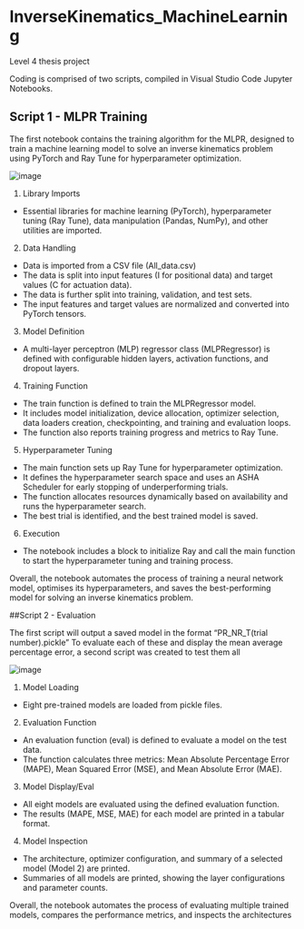 # InverseKinematics_MachineLearning
Level 4 thesis project 

Coding is comprised of two scripts, compiled in Visual Studio Code Jupyter Notebooks.

## Script 1 - MLPR Training

The first notebook contains the training algorithm for the MLPR, designed to train a machine learning model to solve an inverse kinematics problem using PyTorch and Ray Tune for hyperparameter optimization.

![image](https://github.com/user-attachments/assets/a61683d4-3792-4d98-8099-ae1943472496)

1.	Library Imports 
-	Essential libraries for machine learning (PyTorch), hyperparameter tuning (Ray Tune), data manipulation (Pandas, NumPy), and other utilities are imported.
2.	Data Handling 
-	Data is imported from a CSV file (All_data.csv)
-	The data is split into input features (I for positional data) and target values (C for actuation data).
-	The data is further split into training, validation, and test sets.
-	The input features and target values are normalized and converted into PyTorch tensors.
3.	Model Definition 
-	A multi-layer perceptron (MLP) regressor class (MLPRegressor) is defined with configurable hidden layers, activation functions, and dropout layers.
4.	Training Function 
-	The train function is defined to train the MLPRegressor model.
-	It includes model initialization, device allocation, optimizer selection, data loaders creation, checkpointing, and training and evaluation loops.
-	The function also reports training progress and metrics to Ray Tune.
5.	Hyperparameter Tuning 
-	The main function sets up Ray Tune for hyperparameter optimization.
-	It defines the hyperparameter search space and uses an ASHA Scheduler for early stopping of underperforming trials.
-	The function allocates resources dynamically based on availability and runs the hyperparameter search.
-	The best trial is identified, and the best trained model is saved.
6.	Execution 
-	The notebook includes a block to initialize Ray and call the main function to start the hyperparameter tuning and training process.

Overall, the notebook automates the process of training a neural network model, optimises its hyperparameters, and saves the best-performing model for solving an inverse kinematics problem.

##Script 2 - Evaluation

The first script will output a saved model in the format “PR_NR_T(trial number).pickle”
To evaluate each of these and display the mean average percentage error, a second script was created to test them all

![image](https://github.com/user-attachments/assets/13d562b0-f32f-4285-a70f-c745e9ece034)

1.	Model Loading 
-	Eight pre-trained models are loaded from pickle files.
2.	Evaluation Function 
-	An evaluation function (eval) is defined to evaluate a model on the test data.
-	The function calculates three metrics: Mean Absolute Percentage Error (MAPE), Mean Squared Error (MSE), and Mean Absolute Error (MAE).
3.	Model Display/Eval 
-	All eight models are evaluated using the defined evaluation function.
-	The results (MAPE, MSE, MAE) for each model are printed in a tabular format.
4.	Model Inspection 
-	The architecture, optimizer configuration, and summary of a selected model (Model 2) are printed.
-	Summaries of all models are printed, showing the layer configurations and parameter counts.

Overall, the notebook automates the process of evaluating multiple trained models, compares the performance metrics, and inspects the architectures

